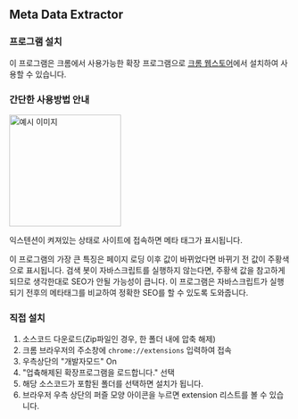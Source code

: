 ## Meta Data Extractor


### 프로그램 설치

이 프로그램은 크롬에서 사용가능한 확장 프로그램으로 [크롬 웹스토어](https://chromewebstore.google.com/detail/metadata-extractor/pdikiboojnhoacoknfdpndeddocnbmop "metadata-extractor")에서 설치하여 사용할 수 있습니다.


### 간단한 사용방법 안내

<img alt="예시 이미지" src="https://github.com/user-attachments/assets/6ef1f077-2411-409f-9450-b79e888db326" width=200px/>

익스텐션이 켜져있는 상태로 사이트에 접속하면 메타 태그가 표시됩니다.

이 프로그램의 가장 큰 특징은 페이지 로딩 이후 값이 바뀌었다면 바뀌기 전 값이 주황색으로 표시됩니다.
검색 봇이 자바스크립트를 실행하지 않는다면, 주황색 값을 참고하게 되므로 생각한대로 SEO가 안될 가능성이 큽니다.
이 프로그램은 자바스크립트가 실행되기 전후의 메타태그를 비교하여 정확한 SEO를 할 수 있도록 도와줍니다.

### 직접 설치 

1. 소스코드 다운로드(Zip파일인 경우, 한 폴더 내에 압축 해제)
2. 크롬 브라우저의 주소창에 `chrome://extensions` 입력하여 접속
3. 우측상단의 "개발자모드" On
4. "업츅해제된 확장프로그램을 로드합니다." 선택
5. 해당 소스코드가 포함된 폴더를 선택하면 설치가 됩니다.
6. 브라우저 우측 상단의 퍼즐 모양 아이콘을 누르면 extension 리스트를 볼 수 있습니다.
